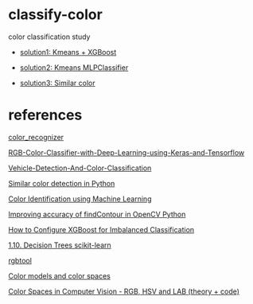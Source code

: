 # classify-color

color classification study

- [solution1: Kmeans + XGBoost](soln1)

- [solution2: Kmeans MLPClassifier]()

- [solution3: Similar color]()


# references

[color_recognizer](https://github.com/michtesar/color_recognizer)

[RGB-Color-Classifier-with-Deep-Learning-using-Keras-and-Tensorflow](https://github.com/AjinkyaChavan9/RGB-Color-Classifier-with-Deep-Learning-using-Keras-and-Tensorflow/tree/master)

[Vehicle-Detection-And-Color-Classification](https://github.com/SKsaqlain/Vehicle-Detection-And-Color-Classification)

[Similar color detection in Python](https://stackoverflow.com/questions/44428315/similar-color-detection-in-python)

[Color Identification using Machine Learning](https://github.com/kb22/Color-Identification-using-Machine-Learning/blob/master/Color%20Identification%20using%20Machine%20Learning.ipynb)

[Improving accuracy of findContour in OpenCV Python](https://stackoverflow.com/questions/34488409/improving-accuracy-of-findcontour-in-opencv-python)

[How to Configure XGBoost for Imbalanced Classification](https://machinelearningmastery.com/xgboost-for-imbalanced-classification/)

[1.10. Decision Trees scikit-learn](https://scikit-learn.org/stable/modules/tree.html)

[rgbtool](http://www.rgbtool.com/)

[Color models and color spaces](https://programmingdesignsystems.com/color/color-models-and-color-spaces/index.html)

[Color Spaces in Computer Vision - RGB, HSV and LAB (theory + code)](https://www.youtube.com/watch?v=MmBBVTniWFg)
